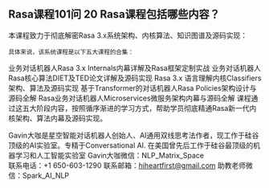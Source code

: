 ## Rasa课程101问 20 Rasa课程包括哪些内容？
本课程致力于彻底解密Rasa 3.x系统架构、内核算法、知识图谱及源码实现：

    具体来说，该系统课程是以下五大课程的合集：
业务对话机器人Rasa 3.x Internals内幕详解及Rasa框架定制实战
业务对话机器人Rasa核心算法DIET及TED论文详解及源码实现
Rasa 3.x 语言理解内核Classifiers架构、算法及源码实现
基于Transformer的对话机器人Rasa Policies架构设计与源码全解
Rasa业务对话机器人Microservices微服务架构内幕与源码全解
课程通过这五大阶段内容，按照循序渐进的学习方式，帮助学员彻底精通Rasa新一代内核架构、算法内幕及源码实现。


Gavin大咖是星空智能对话机器人创始人、AI通用双线思考法作者，现工作于硅谷顶级的AI实验室。专精于Conversational AI. 在美国曾先后工作于硅谷最顶级的机器学习和人工智能实验室 
Gavin大咖微信：NLP_Matrix_Space  
联系电话：+1 650-603-1290
联系邮箱：hiheartfirst@gmail.com
助教老师微信：Spark_AI_NLP  
